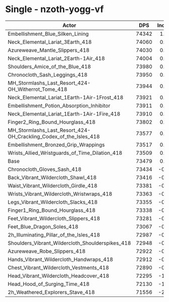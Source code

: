 # Single - nzoth-yogg-vf
| Actor | DPS | Increase |
|---|:---:|:---:|
|Embellishment_Blue_Silken_Lining|74342|1.17%|
|Neck_Elemental_Lariat_3Earth_418|74060|0.79%|
|Azureweave_Mantle_Slippers_418|74030|0.75%|
|Neck_Elemental_Lariat_2Earth-1Air_418|74004|0.71%|
|Shoulders_Amice_of_the_Blue_418|73980|0.68%|
|Chronocloth_Sash_Leggings_418|73950|0.64%|
|MH_Stormlashs_Last_Resort_424-OH_Witherrot_Tome_418|73944|0.63%|
|Neck_Elemental_Lariat_1Earth-1Air-1Frost_418|73921|0.60%|
|Embellishment_Potion_Absorption_Inhibitor|73911|0.59%|
|Neck_Elemental_Lariat_1Earth-1Air-1Fire_418|73910|0.59%|
|Finger2_Ring_Bound_Hourglass_418|73802|0.44%|
|MH_Stormlashs_Last_Resort_424-OH_Crackling_Codex_of_the_Isles_418|73577|0.13%|
|Embellishment_Bronzed_Grip_Wrappings|73517|0.05%|
|Wrists_Allied_Wristguards_of_Time_Dilation_418|73509|0.04%|
|Base|73479|0.00%|
|Chronocloth_Gloves_Sash_418|73434|-0.06%|
|Back_Vibrant_Wildercloth_Shawl_418|73416|-0.09%|
|Waist_Vibrant_Wildercloth_Girdle_418|73381|-0.13%|
|Wrists_Vibrant_Wildercloth_Wristwraps_418|73363|-0.16%|
|Legs_Vibrant_Wildercloth_Slacks_418|73355|-0.17%|
|Finger1_Ring_Bound_Hourglass_418|73338|-0.19%|
|Feet_Vibrant_Wildercloth_Slippers_418|73281|-0.27%|
|Feet_Blue_Dragon_Soles_418|73067|-0.56%|
|2h_Illuminating_Pillar_of_the_Isles_418|72987|-0.67%|
|Shoulders_Vibrant_Wildercloth_Shoulderspikes_418|72948|-0.72%|
|Azureweave_Robe_Slippers_418|72922|-0.76%|
|Hands_Vibrant_Wildercloth_Handwraps_418|72912|-0.77%|
|Chest_Vibrant_Wildercloth_Vestments_418|72890|-0.80%|
|Head_Vibrant_Wildercloth_Headcover_418|72295|-1.61%|
|Head_Hood_of_Surging_Time_418|72130|-1.84%|
|2h_Weathered_Explorers_Stave_418|71556|-2.62%|
